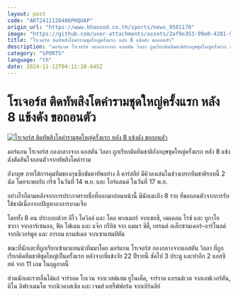 ```yaml
---
layout: post
code: "ART2411120406PHQUAP"
origin_url: "https://www.khaosod.co.th/sports/news_9501170"
image: "https://github.com/user-attachments/assets/2af9e353-99a0-4281-9967-8b14f9203c73"
title: "โรเจอร์ส ติดทัพสิงโตคำรามชุดใหญ่ครั้งแรก หลัง 8 แข้งดัง ขอถอนตัว"
description: "มอร์แกน โรเจอร์ส กองกลางจาก แอสตัน วิลลา ถูกเรียกติดทีมชาติอังกฤษชุดใหญ่ครั้งแรก หลัง 8 แข้งดังตัดสินใจถอนตัวจากทัพสิงโตคำราม"
category: "SPORTS"
language: "th"
date: 2024-11-12T04:11:10.645Z
---
```


# โรเจอร์ส ติดทัพสิงโตคำรามชุดใหญ่ครั้งแรก หลัง 8 แข้งดัง ขอถอนตัว

[![โรเจอร์ส ติดทัพสิงโตคำรามชุดใหญ่ครั้งแรก หลัง 8 แข้งดัง ขอถอนตัว](https://www.khaosod.co.th/wpapp/uploads/2024/11/rogers.jpg "โรเจอร์ส ติดทัพสิงโตคำรามชุดใหญ่ครั้งแรก หลัง 8 แข้งดัง ขอถอนตัว")](https://www.khaosod.co.th/wpapp/uploads/2024/11/rogers.jpg)

มอร์แกน โรเจอร์ส กองกลางจาก แอสตัน วิลลา ถูกเรียกติดทีมชาติอังกฤษชุดใหญ่ครั้งแรก หลัง 8 แข้งดังตัดสินใจถอนตัวจากทัพสิงโตคำราม

อังกฤษ ภายใต้การคุมทีมของกุนซือขัดตาทัพอย่าง ลี คาร์สลีย์ มีคิวลงเล่นในช่วงเบรกทีมชาติรอบนี้ 2 นัด โดยจะพบกับ กรีซ ในวันที่ 14 พ.ย. และ ไอร์แลนด์ ในวันที่ 17 พ.ย.

อย่างไรก็ตามหลังจากการประกาศรายชื่อที่ออกมาก่อนหน้านี้ มีนักเตะถึง 8 ราย ที่ขอถอนตัวจากการรับใช้ชาติเนื่องจากปัญหาอาการบาดเจ็บ

โดยทั้ง 8 คน ประกอบด้วย ลีไว โควิลล์ และ โคล พาลเมอร์ จากเชลซี, เดแคลน ไรซ์ และ บูกาโย ซากา จากอาร์เซนอล, ฟิล โฟเดน และ แจ๊ก กรีลิช จาก แมนฯ ซิตี้, เทรนต์ อเล็กซานเดอร์-อาร์โนลด์ จากลิเวอร์พูล และ อารอม แรมส์เดล จากเซาแฮมป์ตัน

ขณะที่นักเตะที่ถูกเรียกเข้ามาแทนนำทีมมาโดย มอร์แกน โรเจอร์ส กองกลางจากแอสตัน วิลลา ที่ถูกเรียกติดทีมชาติชุดใหญ่เป็นครั้งแรก หลังจากที่แข้งวัย 22 ปีรายนี้ ซัดไป 3 ประตู และทำอีก 2 แอสซิสต์ จาก 11 เกม ในฤดูกาลนี้

ส่วนนักเตะรายอื่นได้แก่ จาร์รอด โบเวน จากเวสต์แฮม ยูไนเต็ด, จาร์ราด แบรนธ์เวต จากเอฟเวอร์ตัน, ติโน ลิฟราเมนโต จากนิวคาสเซิล และ เจมส์ แทร็ฟฟอร์ด จากเบิร์นลีย์